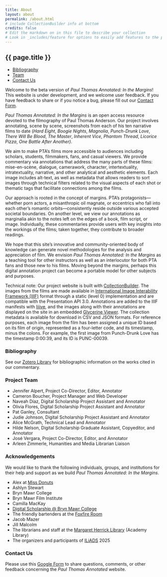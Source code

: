 ```yaml
---
title: About
layout: about
permalink: /about.html
# include CollectionBuilder info at bottom
credits: false
# Edit the markdown on in this file to describe your collection
# Look in _includes/feature for options to easily add features to the page
---
```


<h2 class="text-center pt-2 mb-2">{{ page.title }}</h2>

<ul class="list-group list-group-horizontal justify-content-center mb-2">
    <li class="list-group-item bg-dark text-start py-0 my-2 border border-top-0 border-bottom-0 border-start-0 border-secondary">
        <a href="#bibliography">Bibliography</a>
    </li>
    <li class="list-group-item bg-dark text-start py-0 my-2 border border-top-0 border-bottom-0 border-start-0 border-secondary">
        <a href="#project-team">Team</a>
    </li>
    <li class="list-group-item bg-dark text-start py-0 my-2">
        <a href="#contact-us">Contact Us</a>
    </li>
</ul>

Welcome to the beta version of *Paul Thomas Annotated: In the Margins*! This website
is under development, and we welcome user feedback. If you have feedback to share
or if you notice a bug, please fill out our <a href="https://docs.google.com/forms/d/e/1FAIpQLSdEWojQpxRp1vWhzNjGnI-mGC8bGztAyWR1wsA27lcoSvZe3Q/viewform?usp=sharing&ouid=105265580496044254580" target="_blank">Contact Form</a>.

*Paul Thomas Annotated: In the Margins* is an open access resource devoted to the filmography of Paul Thomas Anderson. Our project involves annotating, scene by scene, screenshots from each of his ten narrative films to date (*Hard Eight*, *Boogie Nights*, *Magnolia*, *Punch-Drunk Love*, *There Will Be Blood*, *The Master*, *Inherent Vice*, *Phantom Thread*, *Licorice Pizza*, *One Battle After Another)*.

We aim to make PTA’s films more accessible to audiences including scholars, students, filmmakers, fans, and casual viewers. We provide commentary via annotations that address the many parts of these films: mise-en-scène, dialogue, camerawork, character, intertextuality, intratextuality, narrative, and other analytical and aesthetic elements. Each image includes alt-text, as well as metadata that allows readers to sort images through technical filters related to the visual aspects of each shot or thematic tags that facilitate connections among the films.

Our approach is rooted in the concept of margins. PTA’s protagonists—whether porn actors, a misanthropic oil magnate, or eccentrics who fall into each other’s romantic orbits—consistently reside outside various accepted societal boundaries. On another level, we view our annotations as marginalia akin to the notes left on the edges of a book, film script, or image. Individually, these commentaries provide users with key insights into the workings of the films; taken together, they contribute to broader readings.

We hope that this site’s innovative and community-oriented body of knowledge can generate novel methodologies for the analysis and appreciation of film. We envision *Paul Thomas Annotated: In the Margins* as a teaching tool for other instructors as well as an interlocutor for both PTA fans and those new to his films. Moving beyond the margins, perhaps this digital annotation project can become a portable model for other subjects and purposes.

Technical note: Our project website is built with <a href="https://collectionbuilder.github.io/" target="_blank">CollectionBuilder</a>. The images from the films are made available in <a href="https://iiif.io/" target="_blank">International Image Interability Framework (IIIF)</a> format through a static (level 0) implementation and are compatible with the Presentation API 3.0. Annotations are added to the IIIF manifests with <a href="https://liiive.now/" target="_blank">liiive</a>, and the images along with their annotations are displayed on the site in an embedded <a href="https://demo.viewer.glycerine.io/" target="_blank">Glycerine Viewer</a>. The collection metadata is available for download in CSV and JSON formats. For reference purposes, each image from the film has been assigned a unique ID based on its film of origin, represented as a four-letter code, and its timestamp, minus the colons. For example, the first image from Punch-Drunk Love has the timestamp 0:00:39, and its ID is PUNC-00039.

### Bibliography

See our <a href="https://www.zotero.org/groups/5918526/paul_thomas_annotated/library" target="_blank">Zotero Library</a> for bibliographic information on the works cited in our commentary.

### Project Team

- Jennifer Alpert, Project Co-Director, Editor, Annotator
- Cameron Boucher, Project Manager and Web Developer
- Naveah Díaz, Digital Scholarship Project Assistant and Annotator
- Olivia Flores, Digital Scholarship Project Assistant and Annotator
- Pat Ganley, Consultant
- Judie Johnson, Digital Scholarship Project Assistant and Annotator
- Alice McGrath, Technical Lead and Annotator
- Hilde Nelson, Digital Scholarship Graduate Assistant, Copyeditor, and Annotator
- José Vergara, Project Co-Director, Editor, and Annotator
- Arleen Zimmerle, Humanities and Media Librarian Liaison

### Acknowledgements

We would like to thank the following individuals, groups, and institutions for their help and support as we build *Paul Thomas Annotated: In the Margins*.
- Alex at <a href="https://www.yelp.com/biz/miss-donuts-los-angeles" target="_blank">Miss Donuts</a>
- Ashlyn Stewart
- Bryn Mawr College
- Bryn Mawr Film Institute
- Camilla MacKay
- <a href="https://digitalscholarship.blogs.brynmawr.edu/" target="_blank">Digital Scholarship @ Bryn Mawr College</a>
- The friendly bartenders at the <a href="https://www.instagram.com/foxfireroom/?hl=en" target="_blank">Foxfire Room</a>
- Jacob Mazer
- Jill Malcolm
- The librarians and staff at the <a href="https://www.oscars.org/library" target="_blank">Margaret Herrick Library</a> (Academy Library)
- The organizers and participants of <a href="https://iliads.org/" target="_blank">ILiADS</a> 2025

### Contact Us

Please use this <a href="https://docs.google.com/forms/d/e/1FAIpQLSdEWojQpxRp1vWhzNjGnI-mGC8bGztAyWR1wsA27lcoSvZe3Q/viewform?usp=sharing&ouid=105265580496044254580" target="_blank">Google Form</a> to share questions, comments, or other feedback concerning the *Paul Thomas Annotated* website.